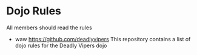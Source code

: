Dojo Rules
==========
All members should read the rules

*  waw
https://github.com/deadlyvipers
This repository contains a list of dojo rules for the Deadly Vipers dojo


